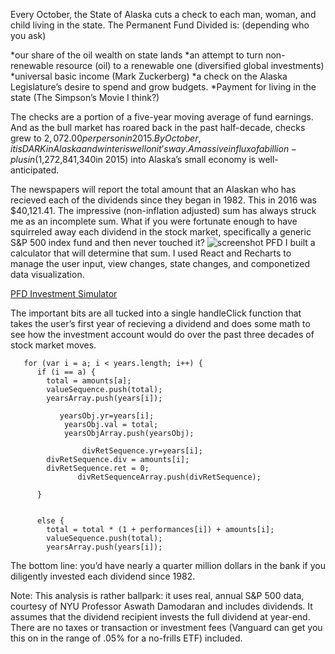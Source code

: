 
Every October, the State of Alaska cuts a check to each man, woman, and child living in the state. The Permanent Fund Divided is: (depending who you ask)

*our share of the oil wealth on state lands
*an attempt to turn non-renewable resource (oil) to a renewable one (diversified global investments)
*universal basic income (Mark Zuckerberg)
*a check on the Alaska Legislature’s desire to spend and grow budgets.
*Payment for living in the state (The Simpson’s Movie I think?)

The checks are a portion of a five-year moving average of fund earnings. And as the bull market has roared back in the past half-decade, checks grew to $2,072.00 per person in 2015. By October, it is DARK in Alaska and winter is well on it’s way. A massive influx of a billion-plus in ($1,272,841,340in 2015) into Alaska’s small economy is well-anticipated.

The newspapers will report the total amount that an Alaskan who has recieved each of the dividends since they began in 1982. This in 2016 was $40,121.41. The impressive (non-inflation adjusted) sum has always struck me as an incomplete sum. What if you were fortunate enough to have squirreled away each dividend in the stock market, specifically a generic S&P 500 index fund and then never touched it?
![screenshot PFD](https://benmatheson.github.io/images/pfd1.png)
I built a calculator that will determine that sum. I used React and Recharts to manage the user input, view changes, state changes, and componetized data visualization.

[PFD Investment Simulator](https://benmatheson.github.io/PFD_invest_simulation/)

The important bits are all tucked into a single handleClick function that takes the user’s first year of recieving a dividend and does some math to see how the investment account would do over the past three decades of stock market moves.

```
   for (var i = a; i < years.length; i++) {
      if (i == a) {
        total = amounts[a];
        valueSequence.push(total);
        yearsArray.push(years[i]);
        
           yearsObj.yr=years[i];
			yearsObj.val = total;
			yearsObjArray.push(yearsObj);
        
                divRetSequence.yr=years[i];
        divRetSequence.div = amounts[i];
        divRetSequence.ret = 0;
               divRetSequenceArray.push(divRetSequence);
        
      } 
      
      
      else {
        total = total * (1 + performances[i]) + amounts[i];
        valueSequence.push(total);
        yearsArray.push(years[i]);
```
	
	
The bottom line: you’d have nearly a quarter million dollars in the bank if you diligently invested each dividend since 1982.

Note: This analysis is rather ballpark: it uses real, annual S&P 500 data, courtesy of NYU Professor Aswath Damodaran and includes dividends. It assumes that the dividend recipient invests the full dividend at year-end. There are no taxes or transaction or investment fees (Vanguard can get you this on in the range of .05% for a no-frills ETF) included.

